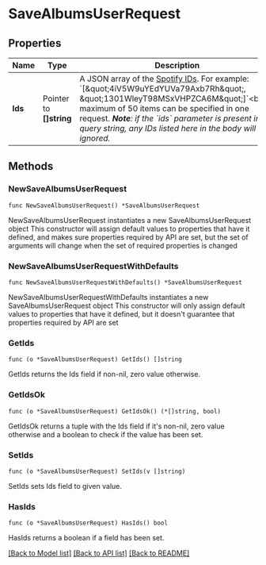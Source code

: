 # SaveAlbumsUserRequest

## Properties

Name | Type | Description | Notes
------------ | ------------- | ------------- | -------------
**Ids** | Pointer to **[]string** | A JSON array of the [Spotify IDs](/documentation/web-api/concepts/spotify-uris-ids). For example: &#x60;[\&quot;4iV5W9uYEdYUVa79Axb7Rh\&quot;, \&quot;1301WleyT98MSxVHPZCA6M\&quot;]&#x60;&lt;br/&gt;A maximum of 50 items can be specified in one request. _**Note**: if the &#x60;ids&#x60; parameter is present in the query string, any IDs listed here in the body will be ignored._  | [optional] 

## Methods

### NewSaveAlbumsUserRequest

`func NewSaveAlbumsUserRequest() *SaveAlbumsUserRequest`

NewSaveAlbumsUserRequest instantiates a new SaveAlbumsUserRequest object
This constructor will assign default values to properties that have it defined,
and makes sure properties required by API are set, but the set of arguments
will change when the set of required properties is changed

### NewSaveAlbumsUserRequestWithDefaults

`func NewSaveAlbumsUserRequestWithDefaults() *SaveAlbumsUserRequest`

NewSaveAlbumsUserRequestWithDefaults instantiates a new SaveAlbumsUserRequest object
This constructor will only assign default values to properties that have it defined,
but it doesn't guarantee that properties required by API are set

### GetIds

`func (o *SaveAlbumsUserRequest) GetIds() []string`

GetIds returns the Ids field if non-nil, zero value otherwise.

### GetIdsOk

`func (o *SaveAlbumsUserRequest) GetIdsOk() (*[]string, bool)`

GetIdsOk returns a tuple with the Ids field if it's non-nil, zero value otherwise
and a boolean to check if the value has been set.

### SetIds

`func (o *SaveAlbumsUserRequest) SetIds(v []string)`

SetIds sets Ids field to given value.

### HasIds

`func (o *SaveAlbumsUserRequest) HasIds() bool`

HasIds returns a boolean if a field has been set.


[[Back to Model list]](../README.md#documentation-for-models) [[Back to API list]](../README.md#documentation-for-api-endpoints) [[Back to README]](../README.md)


